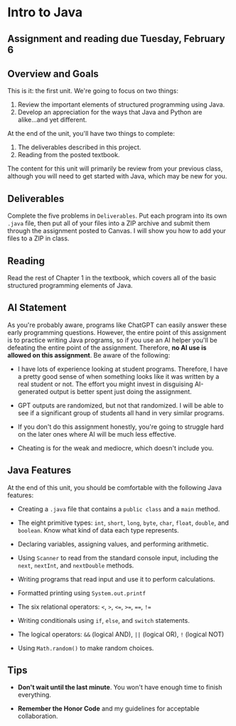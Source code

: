 #  Intro to Java

## Assignment and reading due Tuesday, February 6

## Overview and Goals

This is it: the first unit. We're going to focus on two things:

1. Review the important elements of structured programming using Java.
2. Develop an appreciation for the ways that Java and Python are alike...and yet different.

At the end of the unit, you'll have two things to complete:

1. The deliverables described in this project.
2. Reading from the posted textbook.

The content for this unit will primarily be review from your previous class, although you will need to get started with Java, which may be new for you.


## Deliverables

Complete the five problems in `Deliverables`. Put each program into its own `.java` file, then put all of your files into a ZIP archive and submit them through the assignment posted to Canvas. I will show you how to add your files to a ZIP in class.

## Reading

Read the rest of Chapter 1 in the textbook, which covers all of the basic structured programming elements of Java.

## AI Statement

As you're probably aware, programs like ChatGPT can easily answer these early programming questions. However, the entire point of this assignment is to practice writing Java programs, so if you use an AI helper you'll be defeating the entire point of the assignment. Therefore, **no AI use is allowed on this assignment**. Be aware of the following:

- I have lots of experience looking at student programs. Therefore, I have a pretty good sense of when something looks like it was written by a real student or not. The effort you might invest in disguising AI-generated output is better spent just doing the assignment.
  
- GPT outputs are randomized, but not that randomized. I will be able to see if a significant group of students all hand in very similar programs.
  
- If you don't do this assignment honestly, you're going to struggle hard on the later ones where AI will be much less effective.
  
- Cheating is for the weak and mediocre, which doesn't include you.

## Java Features

At the end of this unit, you should be comfortable with the following Java features:

- Creating a `.java` file that contains a `public class` and a `main` method.

- The eight primitive types: `int`, `short`, `long`, `byte`, `char`, `float`, `double`, and `boolean`. Know what kind of data each type represents.

- Declaring variables, assigning values, and performing arithmetic.

- Using `Scanner` to read from the standard console input, including the `next`, `nextInt`, and `nextDouble` methods.

- Writing programs that read input and use it to perform calculations.

- Formatted printing using `System.out.printf`

- The six relational operators: `<`, `>`, `<=`, `>=`, `==`, `!=`

- Writing conditionals using `if`, `else`, and `switch` statements.

- The logical operators: `&&` (logical AND), `||` (logical OR), `!` (logical NOT)

- Using `Math.random()` to make random choices.


## Tips

- **Don't wait until the last minute**. You won't have enough time to finish everything.

- **Remember the Honor Code** and my guidelines for acceptable collaboration.

